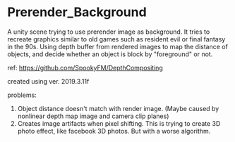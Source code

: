 # Prerender_Background
A unity scene trying to use prerender image as background. It tries to recreate graphics similar to old games such as resident evil or final fantasy in the 90s. Using depth buffer from rendered images to map the distance of objects, and decide whether an object is block by "foreground" or not.

ref:
https://github.com/SpookyFM/DepthCompositing

created using ver. 2019.3.11f

problems:

1. Object distance doesn't match with render image. (Maybe caused by nonlinear depth map image and camera clip planes)
2. Creates image artifacts when pixel shifting. This is trying to create 3D photo effect, like facebook 3D photos. But with a worse algorithm.
